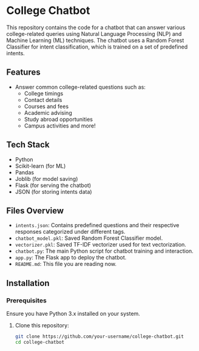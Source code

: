 # College Chatbot

This repository contains the code for a chatbot that can answer various college-related queries using Natural Language Processing (NLP) and Machine Learning (ML) techniques. The chatbot uses a Random Forest Classifier for intent classification, which is trained on a set of predefined intents.

## Features
- Answer common college-related questions such as:
  - College timings
  - Contact details
  - Courses and fees
  - Academic advising
  - Study abroad opportunities
  - Campus activities and more!

## Tech Stack
- Python
- Scikit-learn (for ML)
- Pandas
- Joblib (for model saving)
- Flask (for serving the chatbot)
- JSON (for storing intents data)

## Files Overview
- `intents.json`: Contains predefined questions and their respective responses categorized under different tags.
- `chatbot_model.pkl`: Saved Random Forest Classifier model.
- `vectorizer.pkl`: Saved TF-IDF vectorizer used for text vectorization.
- `chatbot.py`: The main Python script for chatbot training and interaction.
- `app.py`: The Flask app to deploy the chatbot.
- `README.md`: This file you are reading now.

## Installation

### Prerequisites
Ensure you have Python 3.x installed on your system.

1. Clone this repository:
   ```bash
   git clone https://github.com/your-username/college-chatbot.git
   cd college-chatbot
